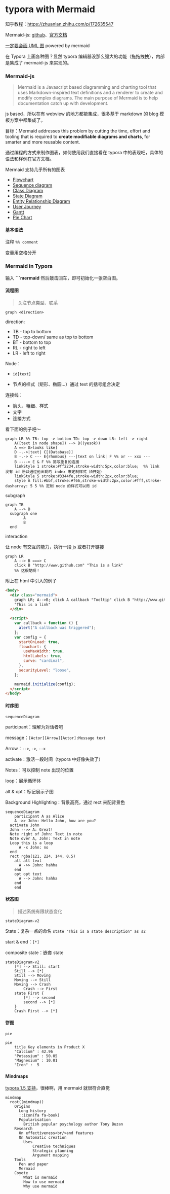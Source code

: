 # typora with Mermaid

知乎教程：https://zhuanlan.zhihu.com/p/172635547

Mermaid-js: [github](https://github.com/mermaid-js/mermaid)、[官方文档](https://mermaid-js.github.io/mermaid/#/)

[一定要会画 UML 图](https://juejin.cn/post/7199321655733551164) powered by mermaid

在 Typora 上画各种图？显然 typora 编辑器没那么强大的功能（拖拖拽拽），内部是集成了 mermaid-js 来实现的。

### Mermaid-js

> Mermaid is a Javascript based diagramming and charting tool that uses Markdown-inspired text definitions and a renderer to create and modify complex diagrams. The main purpose of Mermaid is to help documentation catch up with development.

js based，所以在有 webview 的地方都能集成，很多基于 markdown 的 blog 模板方案中都集成了。

目标：Mermaid addresses this problem by cutting the time, effort and tooling that is required to **create modifiable diagrams and charts**, for smarter and more reusable content.

通过编程的方式来制作图表，如何使用我们直接看在 typora 中的表现吧，具体的语法和样例在官方文档。

Mermaid 支持几乎所有的图表

- [Flowchart](https://mermaid-js.github.io/mermaid/#/flowchart)
- [Sequence diagram](https://mermaid-js.github.io/mermaid/#/sequenceDiagram)
- [Class Diagram](https://mermaid-js.github.io/mermaid/#/classDiagram)
- [State Diagram](https://mermaid-js.github.io/mermaid/#/stateDiagram)
- [Entity Relationship Diagram](https://mermaid-js.github.io/mermaid/#/entityRelationshipDiagram)
- [User Journey](https://mermaid-js.github.io/mermaid/#/user-journey)
- [Gantt](https://mermaid-js.github.io/mermaid/#/gantt)
- [Pie Chart](https://mermaid-js.github.io/mermaid/#/pie)

#### 基本语法

注释 `%% comment`

变量用空格分开

### Mermaid in Typora

输入 **```mermaid** 然后敲击回车，即可初始化一张空白图。

#### 流程图

> 关注节点类型、联系

`graph <direction>`

direction:

- TB - top to bottom
- TD - top-down/ same as top to bottom
- BT - bottom to top
- RL - right to left
- LR - left to right

Node：

- `id[text]`

- 节点的样式（矩形、椭圆...）通过 text 的括号组合决定

连接线：

- 箭头、粗细、样式
- 文字
- 连接方式

看下面的例子吧～

```mermaid
graph LR %% TB: top -> bottom TD: top -> down LR: left -> right
	A([text in node shape]) --> B((yesok))
	A ==> D>looks like]
	D -.->|text| C[(Database)]
	B -.-> C --- E{rhombus} ---|text on link| F %% or -- xxx ---
	B ----> E & F %% 简写重复的连接
	linkStyle 1 stroke:#ff2234,stroke-width:5px,color:blue;  %% link 没有 id 所以通过他出现的 index 来定制样式（0开始）
	linkStyle 5 stroke:#3344fe,stroke-width:2px,color:blue;
	style A fill:#bbf,stroke:#f66,stroke-width:2px,color:#fff,stroke-dasharray: 5 5 %% 定制 node 的样式可以用 id
```

subgraph

```mermaid
graph TB
	A --> B
  subgraph one
		A
		B
  end

```

interaction

让 node 有交互的能力，执行一段 js 或者打开链接

```mermaid
graph LR
	A --> B ===> C
	click B "http://www.github.com" "This is a link"
	%% 这很酷啊！
```

附上在 html 中引入的例子

```html
<body>
  <div class="mermaid">
    graph LR; A-->B; click A callback "Tooltip" click B "http://www.github.com"
    "This is a link"
  </div>

  <script>
    var callback = function () {
      alert("A callback was triggered");
    };
    var config = {
      startOnLoad: true,
      flowchart: {
        useMaxWidth: true,
        htmlLabels: true,
        curve: "cardinal",
      },
      securityLevel: "loose",
    };

    mermaid.initialize(config);
  </script>
</body>
```

#### 时序图

`sequenceDiagram`

participant：理解为对话者吧

message：`[Actor][Arrow][Actor]:Message text`

Arrow：`-->`, `->`, `--x`

activate：激活一段时间（typora 中好像失效了）

Notes：可以控制 note 出现的位置

loop：展示循环体

alt & opt：标记展示子图

Background Highlighting：背景高亮，通过 rect 来配背景色

```mermaid
sequenceDiagram
	participant A as Alice
	A ->> John: Hello John, how are you?
  activate John
  John -->> A: Great!
  Note right of John: Text in note
  Note over A, John: Text in note
  Loop this is a loop
  	  A -x John: no
  end
  rect rgba(121, 224, 144, 0.5)
    alt alt text
      A ->> John: hahha
    end
    opt opt text
      A --> John: hahha
    end
	end
```

#### 状态图

> 描述系统有限状态变化

`stateDiagram-v2`

State：复杂一点的命名 `state "This is a state description" as s2`

start & end：`[*]`

composite state：嵌套 state

```mermaid
stateDiagram-v2
    [*] --> Still: start
    Still --> [*]
    Still --> Moving
    Moving --> Still
    Moving --> Crash
		Crash --> First
    state First {
        [*] --> second
        second --> [*]
    }
    Crash First --> [*]
```

#### 饼图

`pie`

```mermaid
pie
    title Key elements in Product X
    "Calcium" : 42.96
    "Potassium" : 50.05
    "Magnesium" : 10.01
    "Iron" :  5
```

#### Mindmaps

[typora 1.5 支持](https://support.typora.io/What's-New-1.5/)，很棒啊，用 mermaid 就很符合直觉

```mermaid
mindmap
  root((mindmap))
    Origins
      Long history
      ::icon(fa fa-book)
      Popularisation
        British popular psychology author Tony Buzan
    Research
      On effectiveness<br/>and features
      On Automatic creation
        Uses
            Creative techniques
            Strategic planning
            Argument mapping
    Tools
      Pen and paper
      Mermaid
    Coyote
    	What is mermaid
    	How to use mermaid
    	Why use mermaid
```
